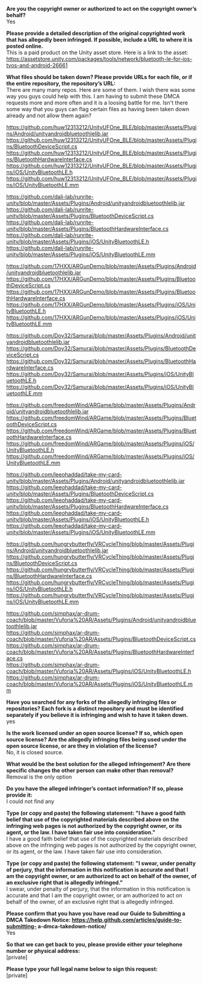 **Are you the copyright owner or authorized to act on the copyright owner’s
behalf?**  
Yes

**Please provide a detailed description of the original copyrighted work
that has allegedly been infringed. If possible, include a URL to where it
is posted online.**  
This is a paid product on the Unity asset store. Here is a link to the
asset:  
https://assetstore.unity.com/packages/tools/network/bluetooth-le-for-ios-tvos-and-android-26661

**What files should be taken down? Please provide URLs for each file, or if
the entire repository, the repository’s URL:**  
There are many many repos. Here are some of them. I wish there was some way
you guys could help with this. I am having to submit these DMCA requests
more and more often and it is a loosing battle for me. Isn't there some way
that you guys can flag certain files as having been taken down already and
not allow them again?

https://github.com/huw12313212/UnityUFOne_BLE/blob/master/Assets/Plugins/Android/unityandroidbluetoothlelib.jar  
https://github.com/huw12313212/UnityUFOne_BLE/blob/master/Assets/Plugins/BluetoothDeviceScript.cs  
https://github.com/huw12313212/UnityUFOne_BLE/blob/master/Assets/Plugins/BluetoothHardwareInterface.cs  
https://github.com/huw12313212/UnityUFOne_BLE/blob/master/Assets/Plugins/iOS/UnityBluetoothLE.h  
https://github.com/huw12313212/UnityUFOne_BLE/blob/master/Assets/Plugins/iOS/UnityBluetoothLE.mm

https://github.com/dali-lab/runrite-unity/blob/master/Assets/Plugins/Android/unityandroidbluetoothlelib.jar  
https://github.com/dali-lab/runrite-unity/blob/master/Assets/Plugins/BluetoothDeviceScript.cs  
https://github.com/dali-lab/runrite-unity/blob/master/Assets/Plugins/BluetoothHardwareInterface.cs  
https://github.com/dali-lab/runrite-unity/blob/master/Assets/Plugins/iOS/UnityBluetoothLE.h  
https://github.com/dali-lab/runrite-unity/blob/master/Assets/Plugins/iOS/UnityBluetoothLE.mm

https://github.com/17HXX/ARGunDemo/blob/master/Assets/Plugins/Android/unityandroidbluetoothlelib.jar  
https://github.com/17HXX/ARGunDemo/blob/master/Assets/Plugins/BluetoothDeviceScript.cs  
https://github.com/17HXX/ARGunDemo/blob/master/Assets/Plugins/BluetoothHardwareInterface.cs  
https://github.com/17HXX/ARGunDemo/blob/master/Assets/Plugins/iOS/UnityBluetoothLE.h  
https://github.com/17HXX/ARGunDemo/blob/master/Assets/Plugins/iOS/UnityBluetoothLE.mm  

https://github.com/Doy32/Samurai/blob/master/Assets/Plugins/Android/unityandroidbluetoothlelib.jar  
https://github.com/Doy32/Samurai/blob/master/Assets/Plugins/BluetoothDeviceScript.cs  
https://github.com/Doy32/Samurai/blob/master/Assets/Plugins/BluetoothHardwareInterface.cs  
https://github.com/Doy32/Samurai/blob/master/Assets/Plugins/iOS/UnityBluetoothLE.h  
https://github.com/Doy32/Samurai/blob/master/Assets/Plugins/iOS/UnityBluetoothLE.mm

https://github.com/freedomWind/ARGame/blob/master/Assets/Plugins/Android/unityandroidbluetoothlelib.jar  
https://github.com/freedomWind/ARGame/blob/master/Assets/Plugins/BluetoothDeviceScript.cs  
https://github.com/freedomWind/ARGame/blob/master/Assets/Plugins/BluetoothHardwareInterface.cs  
https://github.com/freedomWind/ARGame/blob/master/Assets/Plugins/iOS/UnityBluetoothLE.h  
https://github.com/freedomWind/ARGame/blob/master/Assets/Plugins/iOS/UnityBluetoothLE.mm

https://github.com/leeohaddad/take-my-card-unity/blob/master/Assets/Plugins/Android/unityandroidbluetoothlelib.jar  
https://github.com/leeohaddad/take-my-card-unity/blob/master/Assets/Plugins/BluetoothDeviceScript.cs  
https://github.com/leeohaddad/take-my-card-unity/blob/master/Assets/Plugins/BluetoothHardwareInterface.cs  
https://github.com/leeohaddad/take-my-card-unity/blob/master/Assets/Plugins/iOS/UnityBluetoothLE.h  
https://github.com/leeohaddad/take-my-card-unity/blob/master/Assets/Plugins/iOS/UnityBluetoothLE.mm

https://github.com/hungrybutterfly/VRCycleThing/blob/master/Assets/Plugins/Android/unityandroidbluetoothlelib.jar  
https://github.com/hungrybutterfly/VRCycleThing/blob/master/Assets/Plugins/BluetoothDeviceScript.cs  
https://github.com/hungrybutterfly/VRCycleThing/blob/master/Assets/Plugins/BluetoothHardwareInterface.cs  
https://github.com/hungrybutterfly/VRCycleThing/blob/master/Assets/Plugins/iOS/UnityBluetoothLE.h  
https://github.com/hungrybutterfly/VRCycleThing/blob/master/Assets/Plugins/iOS/UnityBluetoothLE.mm

https://github.com/simphax/ar-drum-coach/blob/master/Vuforia%20AR/Assets/Plugins/Android/unityandroidbluetoothlelib.jar  
https://github.com/simphax/ar-drum-coach/blob/master/Vuforia%20AR/Assets/Plugins/BluetoothDeviceScript.cs  
https://github.com/simphax/ar-drum-coach/blob/master/Vuforia%20AR/Assets/Plugins/BluetoothHardwareInterface.cs  
https://github.com/simphax/ar-drum-coach/blob/master/Vuforia%20AR/Assets/Plugins/iOS/UnityBluetoothLE.h  
https://github.com/simphax/ar-drum-coach/blob/master/Vuforia%20AR/Assets/Plugins/iOS/UnityBluetoothLE.mm

**Have you searched for any forks of the allegedly infringing files or
repositories? Each fork is a distinct repository and must be identified
separately if you believe it is infringing and wish to have it taken down.**  
yes

**Is the work licensed under an open source license? If so, which open
source license? Are the allegedly infringing files being used under the
open source license, or are they in violation of the license?**  
No, it is closed source.

**What would be the best solution for the alleged infringement? Are there
specific changes the other person can make other than removal?**  
Removal is the only option

**Do you have the alleged infringer’s contact information? If so, please
provide it:**  
I could not find any

**Type (or copy and paste) the following statement: "I have a good faith
belief that use of the copyrighted materials described above on the
infringing web pages is not authorized by the copyright owner, or its
agent, or the law. I have taken fair use into consideration."**   
I have a good faith belief that use of the copyrighted materials described
above on the infringing web pages is not authorized by the copyright owner,
or its agent, or the law. I have taken fair use into consideration.

**Type (or copy and paste) the following statement: "I swear, under penalty
of perjury, that the information in this notification is accurate and that
I am the copyright owner, or am authorized to act on behalf of the owner,
of an exclusive right that is allegedly infringed."**  
I swear, under penalty of perjury, that the information in this
notification is accurate and that I am the copyright owner, or am
authorized to act on behalf of the owner, of an exclusive right that is
allegedly infringed.

**Please confirm that you have you have read our Guide to Submitting a DMCA
Takedown Notice: https://help.github.com/articles/guide-to-submitting-
a-dmca-takedown-notice/**  
Yes

**So that we can get back to you, please provide either your telephone
number or physical address:**  
[private]

**Please type your full legal name below to sign this request:**  
[private]
